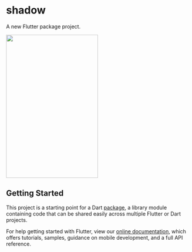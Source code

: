 # shadow

A new Flutter package project.

<img src="https://github.com/Fethi1/Shadow/blob/master/Screenshot_2019-09-06-15-35-52-84.png" width="250" height="390">

## Getting Started

This project is a starting point for a Dart
[package](https://flutter.dev/developing-packages/),
a library module containing code that can be shared easily across
multiple Flutter or Dart projects.

For help getting started with Flutter, view our 
[online documentation](https://flutter.dev/docs), which offers tutorials, 
samples, guidance on mobile development, and a full API reference.

